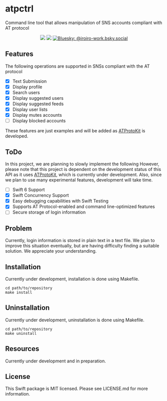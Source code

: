 # atpctrl

Command line tool that allows manipulation of SNS accounts compliant with AT protocol

 <p align="center">
<img src="https://img.shields.io/badge/macOS-12.0+-red.svg" />
<img src="https://img.shields.io/badge/Swift-5.10-DE5D43.svg" />
    <a href="https://bsky.app/profile/iroiro-work.bsky.social">
        <img src="https://img.shields.io/badge/Contact-@IroIro1234work-lightgrey.svg?style=flat" alt="Bluesky: 
@iroiro-work.bsky.social" />
    </a>
</p>

## Features
The following operations are supported in SNSs compliant with the AT protocol
- [x] Text Submission
- [x] Display profile
- [x] Search users
- [x] Display suggested users
- [x] Display suggested feeds
- [x] Display user lists
- [x] Display mutes accounts
- [ ] Display blocked accounts
  
These features are just examples and will be added as [ATProtoKit](https://github.com/MasterJ93/ATProtoKit) is developed.

## ToDo
In this project, we are planning to slowly implement the following
However, please note that this project is dependent on the development status of this API as it uses [ATProtoKit](https://github.com/MasterJ93/ATProtoKit), which is currently under development. Also, since we plan to use many experimental features, development will take time.
- [ ] Swift 6 Support
- [x] Swift Concurrency Support
- [x] Easy debugging capabilities with Swift Testing
- [x] Supports AT Protocol-enabled and command line-optimized features
- [ ] Secure storage of login information

## Problem
Currently, login information is stored in plain text in a text file. We plan to improve this situation eventually, but are having difficulty finding a suitable solution. We appreciate your understanding.

## Installation
Currently under development, installation is done using Makefile.
``` shell
cd path/to/repository
make install
```

## Uninstallation
Currently under development, uninstallation is done using Makefile.
``` shell
cd path/to/repository
make uninstall
```

## Resources
Currently under development and in preparation.

## License
This Swift package is MIT licensed. Please see LICENSE.md for more information.
